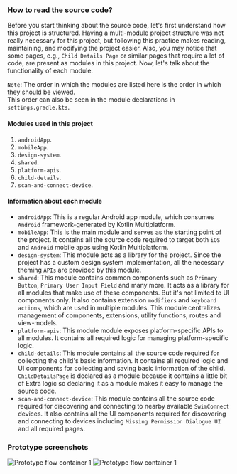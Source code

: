 ### How to read the source code?

Before you start thinking about the source code, let's first understand how this project is
structured. Having a multi-module project structure was not really necessary for this project, but
following this practice makes reading, maintaining, and modifying the project easier. Also, you may
notice that some pages, e.g., `Child Details Page` or similar pages that require a lot of code, are
present as modules in this project. Now, let's talk about the functionality of each module.

`Note`: The order in which the modules are listed here is the order in which they should be
viewed.  
This order can also be seen in the module declarations in `settings.gradle.kts`.

#### Modules used in this project

1) `androidApp`.
2) `mobileApp`.
3) `design-system`.
4) `shared`.
5) `platform-apis`.
6) `child-details`.
7) `scan-and-connect-device`.

#### Information about each module

- `androidApp`: This is a regular Android app module, which consumes `Android` framework-generated
  by Kotlin Multiplatform.
- `mobileApp`: This is the main module and serves as the starting point of the project. It contains
  all the source code required to target both `iOS` and `Android` mobile apps using Kotlin
  Multiplatform.
- `design-system`: This module acts as a library for the project. Since the project has a custom
  design system implementation, all the necessary theming `APIs` are provided by this module.
- `shared`: This module contains common components such as `Primary Button`, `Primary
  User Input Field` and many more. It acts as a library for all modules that make use of these
  components. But it's not limited to UI components only. It also contains extension `modifiers` and
  `keyboard actions`, which are used in multiple modules. This module centralizes management of
  components, extensions, utility functions, routes and view-models.
- `platform-apis`: This module module exposes platform-specific APIs to all modules. It contains all
  required logic for managing platform-specific logic.
- `child-details`: This module contains all the source code required for collecting the child's
  basic information. It contains all required logic and UI components for collecting and saving
  basic information of the child. `ChildDetailsPage` is declared as a module because it contains a
  little bit of Extra logic so declaring it as a module makes it easy to manage the source code.
- `scan-and-connect-device`: This module contains all the source code required for discovering and
  connecting to nearby available `SwimConnect` devices. It also contains all the UI components
  required for discovering and connecting to devices including `Missing Permission Dialogue UI` and
  all required pages.

### Prototype screenshots

<img alt="Prototype flow container 1" src="./assets/flow_container_1.png">
<img alt="Prototype flow container 1" src="./assets/flow_container_2.png">